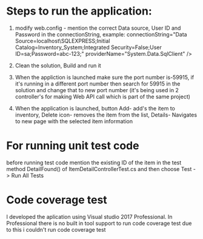 # Steps to run the application:
1. modify web.config - mention the correct Data source, User ID and Password in the connectionString,  example: connectionString="Data Source=localhost\SQLEXPRESS;Initial Catalog=Inventory_System;Integrated Security=False;User ID=sa;Password=abc-123;" providerName="System.Data.SqlClient" />

2. Clean the solution, Build and run it

3. When the appliction is launched make sure the port number is-59915, if it's running in a different port number then search for 59915 in the solution and change that to new port number (it's being used in 2 controller's for making Web API call which is part of the same project)

4. When the application is launched, button Add- add's the item to inventory, Delete icon- removes the item from the list, Details- Navigates to new page with the selected item information

# For running unit test code
before running test code mention the existing ID of the item in the test method DetailFound() of ItemDetailControllerTest.cs
and then choose Test -> Run All Tests

# Code coverage test
 I developed the aplication using Visual studio 2017 Professional. In Professional there is no built in tool support to run code coverage test due to this i couldn't run code coverage test
 
